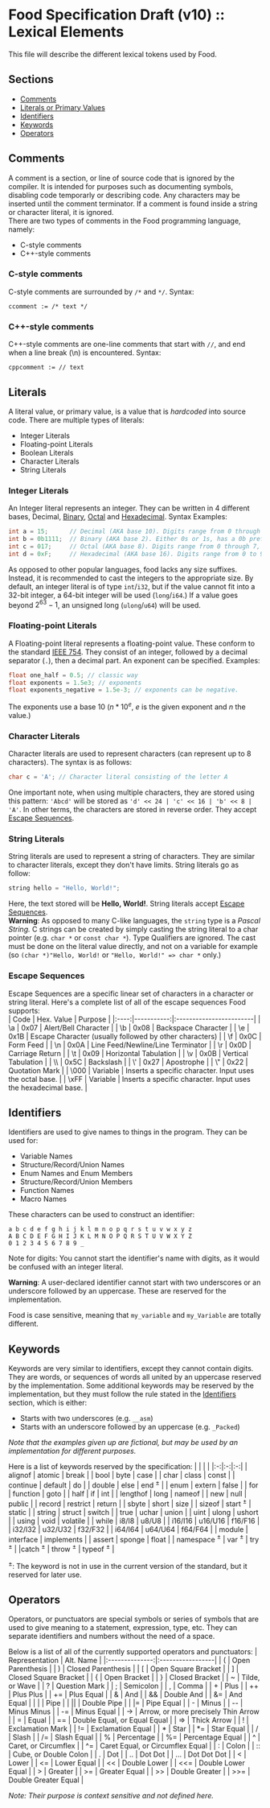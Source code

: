 # Food Specification Draft (v10) :: Lexical Elements
This file will describe the different lexical tokens used by Food.

## Sections
 - [Comments](#comments)
 - [Literals or Primary Values](#literals)
 - [Identifiers](#identifiers)
 - [Keywords](#keywords)
 - [Operators](#operators)

## Comments
A comment is a section, or line of source code that is ignored by the compiler.
It is intended for purposes such as documenting symbols, disabling code temporarly or describing code. Any characters may be inserted until the comment terminator. If a comment is found inside a string or character literal, it is ignored.   
There are two types of comments in the Food programming language, namely:
 - C-style comments
 - C++-style comments

### C-style comments
C-style comments are surrounded by `/*` and `*/`. Syntax:  
```
ccomment := /* text */
```

### C++-style comments
C++-style comments are one-line comments that start with `//`, and end when a line break (\n) is encountered.  Syntax:
```
cppcomment := // text
```

## Literals
A literal value, or primary value, is a value that is *hardcoded* into source code. There are multiple types of literals:
 - Integer Literals
 - Floating-point Literals
 - Boolean Literals
 - Character Literals
 - String Literals

### Integer Literals
An Integer literal represents an integer. They can be written in 4 different bases, Decimal, [Binary](https://en.wikipedia.org/wiki/Binary_number), [Octal](https://en.wikipedia.org/wiki/Octal) and [Hexadecimal](https://en.wikipedia.org/wiki/Hexadecimal). Syntax Examples:
```c
int a = 15;      // Decimal (AKA base 10). Digits range from 0 through 10
int b = 0b1111;  // Binary (AKA base 2). Either 0s or 1s, has a 0b prefix.
int c = 017;     // Octal (AKA base 8). Digits range from 0 through 7, has a 0 prefix.
int d = 0xF;     // Hexadecimal (AKA base 16). Digits range from 0 to 9, (A through F for 10-15, case does not matter.)
```
As opposed to other popular languages, food lacks any size suffixes. Instead, it is recommended to cast the integers to the appropriate size. By default, an integer literal is of type `int`/`i32`, but if the value cannot fit into a 32-bit integer, a 64-bit integer will be used (`long`/`i64`.) If a value goes beyond $2^{63}-1$, an unsigned long (`ulong`/`u64`) will be used.

### Floating-point Literals
A Floating-point literal represents a floating-point value. These conform to the standard [IEEE 754](https://en.wikipedia.org/wiki/IEEE_754). They consist of an integer, followed by a decimal separator (`.`), then a decimal part. An exponent can be specified. Examples:
```c
float one_half = 0.5; // classic way
float exponents = 1.5e3; // exponents
float exponents_negative = 1.5e-3; // exponents can be negative.
```
The exponents use a base 10 ($n * 10^e$, $e$ is the given exponent and $n$ the value.)

### Character Literals
Character literals are used to represent characters (can represent up to 8 characters). The syntax is as follows:
```c
char c = 'A'; // Character literal consisting of the letter A
```
One important note, when using multiple characters, they are stored using this pattern: `'Abcd'` will be stored as `'d' << 24 | 'c' << 16 | 'b' << 8 | 'A'`. In other terms, the characters are stored in reverse order. They accept [Escape Sequences](#escape-sequences).

### String Literals
String literals are used to represent a string of characters. They are similar to character literals, except they don't have limits. String literals go as follow:
```c
string hello = "Hello, World!";
```
Here, the text stored will be **Hello, World!**. String literals accept [Escape Sequences](#escape-sequences).  
**Warning**: As opposed to many C-like languages, the `string` type is a *Pascal String.* C strings can be created by simply casting the string literal to a char pointer (e.g. `char *` or `const char *`). Type Qualifiers are ignored. The cast must be done on the literal value directly, and not on a variable for example (so `(char *)"Hello, World!` or `"Hello, World!" => char *` only.)

### Escape Sequences
Escape Sequences are a specific linear set of characters in a character or string literal. Here's a complete list of all of the escape sequences Food supports:  
| Code | Hex. Value | Purpose |
|:----:|-----------:|:------------------------|
| \\a  | 0x07       | Alert/Bell Character    |
| \\b  | 0x08       | Backspace Character     |
| \\e  | 0x1B       | Escape Character (usually followed by other characters) |
| \\f  | 0x0C       | Form Feed |
| \\n  | 0x0A       | Line Feed/Newline/Line Terminator |
| \\r  | 0x0D       | Carriage Return |
| \\t  | 0x09       | Horizontal Tabulation |
| \\v  | 0x0B       | Vertical Tabulation |
| \\\\ | 0x5C       | Backslash |
| \\'  | 0x27       | Apostrophe |
| \\"  | 0x22       | Quotation Mark |
| \\000 | Variable  | Inserts a specific character. Input uses the octal base. |
| \\xFF | Variable  | Inserts a specific character. Input uses the hexadecimal base. |

## Identifiers
Identifiers are used to give names to things in the program. They can be used for:
 - Variable Names
 - Structure/Record/Union Names
 - Enum Names and Enum Members
 - Structure/Record/Union Members
 - Function Names
 - Macro Names

These characters can be used to construct an identifier:
```
a b c d e f g h i j k l m n o p q r s t u v w x y z
A B C D E F G H I J K L M N O P Q R S T U V W X Y Z
0 1 2 3 4 5 6 7 8 9 _
```
Note for digits: You cannot start the identifier's name with digits, as it would be confused with an integer literal.

**Warning**: A user-declared identifier cannot start with two underscores or an underscore followed by an uppercase. These are reserved for the implementation.

Food is case sensitive, meaning that `my_variable` and `my_Variable` are totally different.

## Keywords
Keywords are very similar to identifiers, except they cannot contain digits. They are words, or sequences of words all united by an uppercase reserved by the implementation. Some additional keywords may be reserved by the implementation, but they must follow the rule stated in the [Identifiers](#identifiers) section, which is either:
 - Starts with two underscores (e.g. `__asm`)
 - Starts with an underscore followed by an uppercase (e.g. `_Packed`)

*Note that the examples given up are fictional, but may be used by an implementation for different purposes.*

Here is a list of keywords reserved by the specification:
| | | |
|:-:|:-:|:-:|
| alignof | atomic | break |
| bool | byte | case |
| char | class | const |
| continue | default | do |
| double | else | end $^±$ |
| enum | extern | false |
| for | function | goto |
| half | if | int |
| lengthof | long | nameof |
| new | null | public |
| record | restrict | return |
| sbyte | short | size |
| sizeof | start $^±$ | static |
| string | struct | switch |
| true | uchar | union |
| uint | ulong | ushort |
| using | void | volatile |
| while | i8/I8 | u8/U8 |
| i16/I16 | u16/U16 | f16/F16 |
| i32/I32 | u32/U32 | f32/F32 |
| i64/I64 | u64/U64 | f64/F64 |
| module | interface | implements |
| assert | sponge |  float |
| namespace $^±$ | var $^±$ | try $^±$ |
|catch $^±$ | throw $^±$ | typeof $^±$ |

$^±$: The keyword is not in use in the current version of the standard, but it reserved for later use.

## Operators
Operators, or punctuators are special symbols or series of symbols that are used to give meaning to a statement, expression, type, etc. They can separate identifiers and numbers without the need of a space.

Below is a list of all of the currently supported operators and punctuators:
| Representation | Alt. Name        |
|:--------------:|:-----------------|
| (              | Open Parenthesis |
| )              | Closed Parenthesis |
| [              | Open Square Bracket |
| ]              | Closed Square Bracket |
| {              | Open Bracket |
| }              | Closed Bracket |
| ~              | Tilde, or Wave |
| ?              | Question Mark |
| ;              | Semicolon |
| ,              | Comma |
| +              | Plus |
| ++             | Plus Plus |
| +=             | Plus Equal |
| &              | And |
| &&             | Double And |
| &=             | And Equal |
| \|             | Pipe |
| \|\|           | Double Pipe |
| \|=            | Pipe Equal |
| -              | Minus |
| --             | Minus Minus |
| -=             | Minus Equal |
| ->             | Arrow, or more precisely Thin Arrow |
| =              | Equal |
| ==             | Double Equal, or Equal Equal |
| =>             | Thick Arrow |
| !              | Exclamation Mark |
| !=             | Exclamation Equal |
| *              | Star |
| *=             | Star Equal |
| /              | Slash |
| /=             | Slash Equal |
| %              | Percentage |
| %=             | Percentage Equal |
| ^              | Caret, or Circumflex |
| ^=             | Caret Equal, or Circumflex Equal |
| :              | Colon |
| ::             | Cube, or Double Colon |
| .              | Dot |
| ..             | Dot Dot |
| ...            | Dot Dot Dot |
| <              | Lower |
| <=             | Lower Equal |
| <<             | Double Lower |
| <<=            | Double Lower Equal |
| >              | Greater |
| >=             | Greater Equal |
| >>             | Double Greater |
| >>=            | Double Greater Equal |

*Note: Their purpose is context sensitive and not defined here.*
